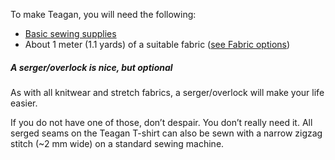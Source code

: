 To make Teagan, you will need the following:

- [Basic sewing supplies](/docs/sewing/basic-sewing-supplies)
- About 1 meter (1.1 yards) of a suitable fabric ([see Fabric options](/docs/patterns/teagan/fabric))

<!--- This link isn't a thing yet, but it follows the site nomenclature, so it should work when everything's up? --->

<Note>

##### A serger/overlock is nice, but optional

<p>As with all knitwear and stretch fabrics, a serger/overlock will make your life easier.</p>
<p>If you do not have one of those, don’t despair. You don’t really need it. All serged seams on the Teagan T-shirt can also be sewn with a narrow zigzag stitch (~2 mm wide) on a standard sewing machine.</p>

</Note>
